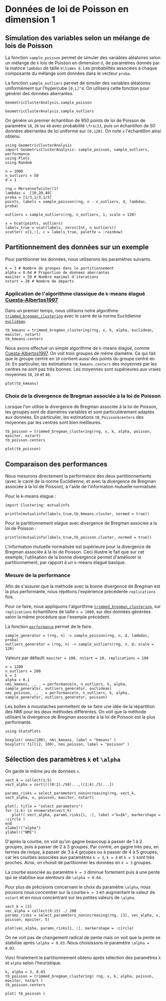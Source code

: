 # Données de loi de Poisson en dimension 1

## Simulation des variables selon un mélange de lois de Poisson

La fonction `sample_poisson` permet de simuler des variables
aléatoires selon un mélange de ``k`` lois de Poisson en dimension
``d``, de paramètres donnés par la matrice `lambdas` de taille
``k\times d``. Les probabilités associées à chaque composante du
mélange sont données dans le vecteur `proba`.

La fonction `sample_outliers` permet de simuler des variables
aléatoires uniformément sur l'hypercube ``[0,L]^d``. On utilisera
cette fonction pour générer des données aberrantes.

```@docs
GeometricClusterAnalysis.sample_poisson
```

```@docs
GeometricClusterAnalysis.sample_outliers
```

On génère un premier échantillon de 950 points de loi de Poisson
de paramètre ``10``, ``20`` ou ``40`` avec probabilité ``\frac13``,
puis un échantillon de 50 données aberrantes de loi uniforme sur
``[0,120]``. On note `x` l'échantillon ainsi obtenu.

```@example poisson1
using GeometricClusterAnalysis
import GeometricClusterAnalysis: sample_poisson, sample_outliers, performance
using Plots
using Random

n = 1000 
n_outliers = 50 
d = 1 

rng = MersenneTwister(1)
lambdas =  [10,20,40]
proba = [1/3,1/3,1/3]
points, labels = sample_poisson(rng, n - n_outliers, d, lambdas, proba)

outliers = sample_outliers(rng, n_outliers, 1; scale = 120) 

x = hcat(points, outliers) 
labels_true = vcat(labels, zeros(Int, n_outliers))
scatter( x[1,:], c = labels_true, palette = :rainbow)
```

## Partitionnement des données sur un exemple

Pour partitionner les données, nous utiliserons les paramètres suivants.

```@example poisson1
k = 3 # Nombre de groupes dans le partitionnement
alpha = 0.04 # Proportion de donnees aberrantes
maxiter = 50 # Nombre maximal d'iterations
nstart = 20 # Nombre de departs
```

### Application de l'algorithme classique de ``k``-means élagué [Cuesta-Albertos1997](@cite)

Dans un premier temps, nous utilisons notre algorithme
[`trimmed_bregman_clustering`](@ref) avec le carré de la norme Euclidienne
[`euclidean`](@ref).

```@example poisson1
tb_kmeans = trimmed_bregman_clustering(rng, x, k, alpha, euclidean, maxiter, nstart)
tb_kmeans.centers
```

Nous avons effectué un simple algorithme de ``k``-means élagué,
comme [Cuesta-Albertos1997](@cite).  On voit trois groupes de même diamètre.
Ce qui fait que le groupe centré en ``10`` contient aussi des points
du groupe centré en ``20``. En particulier, les estimations
`tB_kmeans.centers` des moyennes par les centres ne sont pas très
bonnes. Les moyennes sont supérieures aux vraies moyennes ``10``, ``20`` et ``40``.

```@example poisson1
plot(tb_kmeans)
```

### Choix de la divergence de Bregman associée à la loi de Poisson

Lorsque l'on utilise la divergence de Bregman associée à la loi de
Poisson, les groupes sont de diamètres variables et sont particulièrement
adaptés aux données. En particulier, les estimations `tB_Poisson$centers`
des moyennes par les centres sont bien meilleures.


```@example poisson1
tb_poisson = trimmed_bregman_clustering(rng, x, k, alpha, poisson, maxiter, nstart)
tb_poisson.centers
```

```@example poisson1
plot(tb_poisson)
```

## Comparaison des performances

Nous mesurons directement la performance des deux partitionnements
(avec le carré de la norme Euclidienne, et avec la divergence de
Bregman associée à la loi de Poisson), à l'aide de l'information
mutuelle normalisée.

Pour le k-means elague :
```@example poisson1
import Clustering: mutualinfo

println(mutualinfo(labels_true,tb_kmeans.cluster, normed = true))
```

Pour le partitionnement elague avec divergence de Bregman associee a la loi de Poisson :
```@example poisson1
println(mutualinfo(labels_true,tb_poisson.cluster, normed = true))
```

L'information mutuelle normalisée est supérieure pour la divergence
de Bregman associée à la loi de Poisson. Ceci illustre le fait que
sur cet exemple, l'utilisation de la bonne divergence permet
d'améliorer le partitionnement, par rapport à un ``k``-means élagué
basique.

### Mesure de la performance

Afin de s'assurer que la méthode avec la bonne divergence de Bregman
est la plus performante, nous répétons l'expérience précédente
`replications` fois.

Pour ce faire, nous appliquons l'algorithme [`trimmed_bregman_clustering`](@ref),
sur `replications` échantillons de taille ``n = 1000``, sur des
données générées selon la même procédure que l'exemple précédent.

La fonction [`performance`](@ref) permet de le faire. 


```@example poisson1
sample_generator = (rng, n) -> sample_poisson(rng, n, d, lambdas, proba)
outliers_generator = (rng, n) -> sample_outliers(rng, n, d; scale = 120)
```

Valeurs par défault: `maxiter = 100, nstart = 10, replications = 100`

```@example poisson1
n = 1200
n_outliers = 200
k = 3
alpha = 0.1
nmi_kmeans, _, _ = performance(n, n_outliers, k, alpha, sample_generator, outliers_generator, euclidean)
nmi_poisson, _, _ = performance(n, n_outliers, k, alpha, sample_generator, outliers_generator, poisson)
```

Les boîtes à moustaches permettent de se faire une idée de la
répartition des NMI pour les deux méthodes différentes. On voit que
la méthode utilisant la divergence de Bregman associée à la loi de
Poisson est la plus performante.

```@example poisson1
using StatsPlots

boxplot( ones(100), nmi_kmeans, label = "kmeans" )
boxplot!( fill(2, 100), nmi_poisson, label = "poisson" )
```

## Sélection des paramètres ``k`` et ``\alpha``

On garde le même jeu de données `x`.

```@example poisson1 
vect_k = collect(1:5)
vect_alpha = sort([((0:2)./50)...,((1:4)./5)...])

params_risks = select_parameters_nonincreasing(rng, vect_k, vect_alpha, x, poisson, maxiter, nstart)

plot(; title = "select parameters")
for (i,k) in enumerate(vect_k)
   plot!( vect_alpha, params_risks[i, :], label ="k=$k", markershape = :circle )
end
xlabel!("alpha")
ylabel!("NMI")
```

D'après la courbe, on voit qu'on gagne beaucoup à passer de 1 à 2
groupes, puis à passer de 2 à 3 groupes. Par contre, on gagne très
peu, en termes de risque,  à passer de 3 à 4 groupes ou à passer
de 4 à 5 groupes, car les courbes associées aux paramètres ``k =
3``, ``k = 4`` et ``k = 5`` sont très proches. Ainsi, on choisit
de partitionner les données en ``k = 3`` groupes.

La courbe associée au paramètre ``k = 3`` diminue fortement puis à
une pente qui se stabilise aux alentours de ``\alpha = 0.04``.

Pour plus de précisions concernant le choix du paramètre ``\alpha``,
nous pouvons nous concentrer sur la courbe ``k = 3`` en augmentant
la valeur de `nstart` et en nous concentrant sur les petites valeurs
de ``\alpha``.

```@example poisson1 
vect_k = [3]
vec_alpha = collect(0:15) ./ 200
params_risks = select_parameters_nonincreasing(rng, [3], vec_alpha, x, poisson, maxiter, 5)

plot(vec_alpha, params_risks[1, :], markershape = :circle)
```

On ne voit pas de changement radical de pente mais on voit que la
pente se stabilise après ``\alpha = 0.03``. Nous choisissons le
paramètre ``\alpha = 0.03``.

Voici finalement le partitionnement obtenu après sélection des
paramètres `k` et `alpha` selon l'heuristique.

```@example poisson1
k, alpha = 3, 0.03
tb_poisson = trimmed_bregman_clustering( rng, x, k, alpha, poisson, maxiter, nstart )
tb_poisson.centers
```

```@example poisson1
plot( tb_poisson )
```

